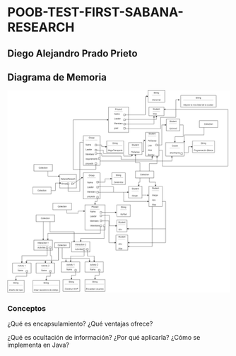  # POOB-TEST-FIRST-SABANA-RESEARCH

 ## Diego Alejandro Prado Prieto

 ## Diagrama de Memoria

 ![](POOB-TEST-FIRST-SABANA-RESEARCH-1.4.1/img/Memoria.png)

 ### Conceptos

 ¿Qué es encapsulamiento? ¿Qué ventajas ofrece?


 ¿Qué es ocultación de información? ¿Por qué aplicarla? ¿Cómo se implementa en Java?
